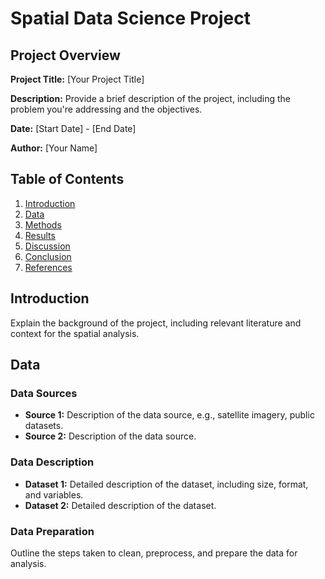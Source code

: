 
# Spatial Data Science Project

## Project Overview

**Project Title:** [Your Project Title]

**Description:**
Provide a brief description of the project, including the problem you're addressing and the objectives.

**Date:** [Start Date] - [End Date]

**Author:** [Your Name]
 
## Table of Contents

1. [Introduction](#introduction)
2. [Data](#data)
3. [Methods](#methods)
4. [Results](#results)
5. [Discussion](#discussion)
6. [Conclusion](#conclusion)
7. [References](#references)

## Introduction

Explain the background of the project, including relevant literature and context for the spatial analysis.

## Data

### Data Sources

- **Source 1:** Description of the data source, e.g., satellite imagery, public datasets.
- **Source 2:** Description of the data source.

### Data Description

- **Dataset 1:** Detailed description of the dataset, including size, format, and variables.
- **Dataset 2:** Detailed description of the dataset.

### Data Preparation

Outline the steps taken to clean, preprocess, and prepare the data for analysis.

```python